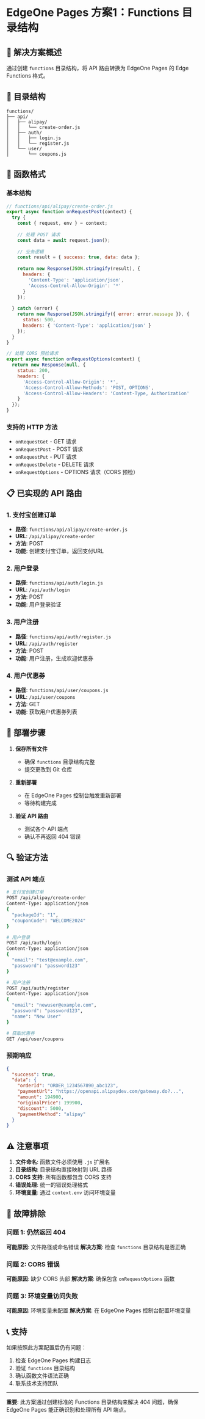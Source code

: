 # EdgeOne Pages 方案1：Functions 目录结构

## 🎯 解决方案概述

通过创建 `functions` 目录结构，将 API 路由转换为 EdgeOne Pages 的 Edge Functions 格式。

## 📁 目录结构

```
functions/
├── api/
│   ├── alipay/
│   │   └── create-order.js
│   ├── auth/
│   │   ├── login.js
│   │   └── register.js
│   └── user/
│       └── coupons.js
```

## 🔧 函数格式

### 基本结构
```javascript
// functions/api/alipay/create-order.js
export async function onRequestPost(context) {
  try {
    const { request, env } = context;
    
    // 处理 POST 请求
    const data = await request.json();
    
    // 业务逻辑
    const result = { success: true, data: data };
    
    return new Response(JSON.stringify(result), {
      headers: {
        'Content-Type': 'application/json',
        'Access-Control-Allow-Origin': '*'
      }
    });
    
  } catch (error) {
    return new Response(JSON.stringify({ error: error.message }), {
      status: 500,
      headers: { 'Content-Type': 'application/json' }
    });
  }
}

// 处理 CORS 预检请求
export async function onRequestOptions(context) {
  return new Response(null, {
    status: 200,
    headers: {
      'Access-Control-Allow-Origin': '*',
      'Access-Control-Allow-Methods': 'POST, OPTIONS',
      'Access-Control-Allow-Headers': 'Content-Type, Authorization'
    }
  });
}
```

### 支持的 HTTP 方法
- `onRequestGet` - GET 请求
- `onRequestPost` - POST 请求
- `onRequestPut` - PUT 请求
- `onRequestDelete` - DELETE 请求
- `onRequestOptions` - OPTIONS 请求（CORS 预检）

## 📋 已实现的 API 路由

### 1. 支付宝创建订单
- **路径**: `functions/api/alipay/create-order.js`
- **URL**: `/api/alipay/create-order`
- **方法**: POST
- **功能**: 创建支付宝订单，返回支付URL

### 2. 用户登录
- **路径**: `functions/api/auth/login.js`
- **URL**: `/api/auth/login`
- **方法**: POST
- **功能**: 用户登录验证

### 3. 用户注册
- **路径**: `functions/api/auth/register.js`
- **URL**: `/api/auth/register`
- **方法**: POST
- **功能**: 用户注册，生成欢迎优惠券

### 4. 用户优惠券
- **路径**: `functions/api/user/coupons.js`
- **URL**: `/api/user/coupons`
- **方法**: GET
- **功能**: 获取用户优惠券列表

## 🚀 部署步骤

1. **保存所有文件**
   - 确保 `functions` 目录结构完整
   - 提交更改到 Git 仓库

2. **重新部署**
   - 在 EdgeOne Pages 控制台触发重新部署
   - 等待构建完成

3. **验证 API 路由**
   - 测试各个 API 端点
   - 确认不再返回 404 错误

## 🔍 验证方法

### 测试 API 端点
```bash
# 支付宝创建订单
POST /api/alipay/create-order
Content-Type: application/json
{
  "packageId": "1",
  "couponCode": "WELCOME2024"
}

# 用户登录
POST /api/auth/login
Content-Type: application/json
{
  "email": "test@example.com",
  "password": "password123"
}

# 用户注册
POST /api/auth/register
Content-Type: application/json
{
  "email": "newuser@example.com",
  "password": "password123",
  "name": "New User"
}

# 获取优惠券
GET /api/user/coupons
```

### 预期响应
```json
{
  "success": true,
  "data": {
    "orderId": "ORDER_1234567890_abc123",
    "paymentUrl": "https://openapi.alipaydev.com/gateway.do?...",
    "amount": 194900,
    "originalPrice": 199900,
    "discount": 5000,
    "paymentMethod": "alipay"
  }
}
```

## ⚠️ 注意事项

1. **文件命名**: 函数文件必须使用 `.js` 扩展名
2. **目录结构**: 目录结构直接映射到 URL 路径
3. **CORS 支持**: 所有函数都包含 CORS 支持
4. **错误处理**: 统一的错误处理格式
5. **环境变量**: 通过 `context.env` 访问环境变量

## 🔧 故障排除

### 问题 1: 仍然返回 404
**可能原因**: 文件路径或命名错误
**解决方案**: 检查 `functions` 目录结构是否正确

### 问题 2: CORS 错误
**可能原因**: 缺少 CORS 头部
**解决方案**: 确保包含 `onRequestOptions` 函数

### 问题 3: 环境变量访问失败
**可能原因**: 环境变量未配置
**解决方案**: 在 EdgeOne Pages 控制台配置环境变量

## 📞 支持

如果按照此方案配置后仍有问题：
1. 检查 EdgeOne Pages 构建日志
2. 验证 `functions` 目录结构
3. 确认函数文件语法正确
4. 联系技术支持团队

---

**重要**: 此方案通过创建标准的 Functions 目录结构来解决 404 问题，确保 EdgeOne Pages 能正确识别和处理所有 API 端点。
